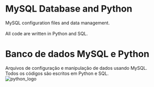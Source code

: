 # MySQL Database and Python
MySQL configuration files and data management.<br>  
All code are written in Python and SQL.

# Banco de dados MySQL e Python
Arquivos de configuração e manipulação de dados usando MySQL.<br>
Todos os códigos são escritos em Python e SQL.<br>
![python_logo](https://user-images.githubusercontent.com/37816993/117586542-2b983600-b0ef-11eb-9bf9-e82e0d60a3df.png)
